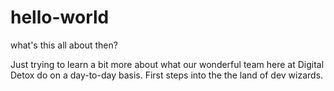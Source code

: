 # hello-world
what's this all about then?

Just trying to learn a bit more about what our wonderful team here at Digital Detox do on a day-to-day basis. First steps into the the land of dev wizards.
